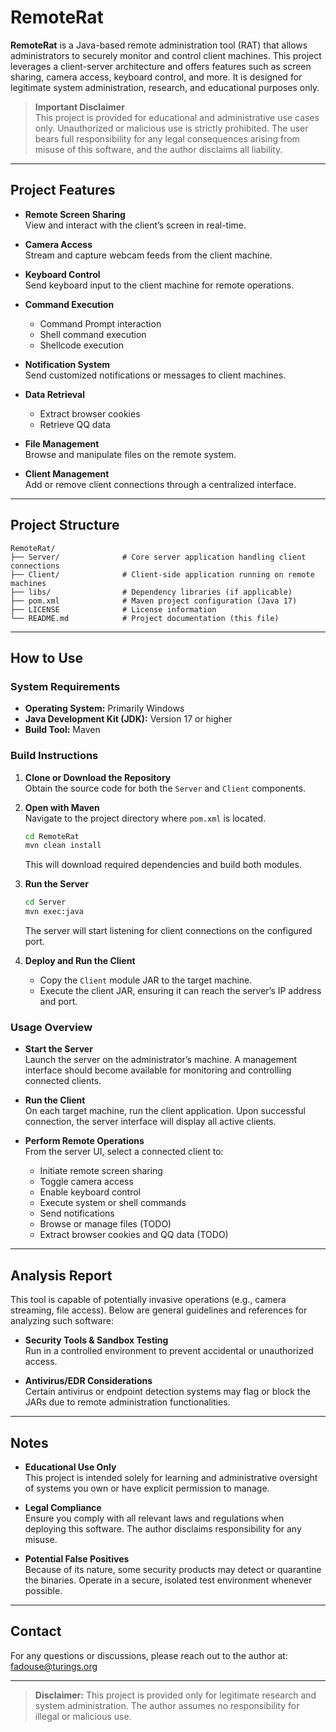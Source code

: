 # RemoteRat

**RemoteRat** is a Java-based remote administration tool (RAT) that allows administrators to securely monitor and control client machines. This project leverages a client-server architecture and offers features such as screen sharing, camera access, keyboard control, and more. It is designed for legitimate system administration, research, and educational purposes only.

> **Important Disclaimer**  
> This project is provided for educational and administrative use cases only. Unauthorized or malicious use is strictly prohibited. The user bears full responsibility for any legal consequences arising from misuse of this software, and the author disclaims all liability.

---

## Project Features

- **Remote Screen Sharing**  
  View and interact with the client’s screen in real-time.

- **Camera Access**  
  Stream and capture webcam feeds from the client machine.

- **Keyboard Control**  
  Send keyboard input to the client machine for remote operations.

- **Command Execution**  
  - Command Prompt interaction  
  - Shell command execution  
  - Shellcode execution

- **Notification System**  
  Send customized notifications or messages to client machines.

- **Data Retrieval**  
  - Extract browser cookies  
  - Retrieve QQ data

- **File Management**  
  Browse and manipulate files on the remote system.

- **Client Management**  
  Add or remove client connections through a centralized interface.

---

## Project Structure

```plaintext
RemoteRat/
├── Server/              # Core server application handling client connections
├── Client/              # Client-side application running on remote machines
├── libs/                # Dependency libraries (if applicable)
├── pom.xml              # Maven project configuration (Java 17)
├── LICENSE              # License information
└── README.md            # Project documentation (this file)
```

---

## How to Use

### System Requirements

- **Operating System:** Primarily Windows  
- **Java Development Kit (JDK):** Version 17 or higher  
- **Build Tool:** Maven

### Build Instructions

1. **Clone or Download the Repository**  
   Obtain the source code for both the `Server` and `Client` components.

2. **Open with Maven**  
   Navigate to the project directory where `pom.xml` is located.  
   ```bash
   cd RemoteRat
   mvn clean install
   ```
   This will download required dependencies and build both modules.

3. **Run the Server**  
   ```bash
   cd Server
   mvn exec:java
   ```
   The server will start listening for client connections on the configured port.

4. **Deploy and Run the Client**  
   - Copy the `Client` module JAR to the target machine.  
   - Execute the client JAR, ensuring it can reach the server’s IP address and port.

### Usage Overview

- **Start the Server**  
  Launch the server on the administrator’s machine. A management interface should become available for monitoring and controlling connected clients.

- **Run the Client**  
  On each target machine, run the client application. Upon successful connection, the server interface will display all active clients.

- **Perform Remote Operations**  
  From the server UI, select a connected client to:
  - Initiate remote screen sharing
  - Toggle camera access
  - Enable keyboard control
  - Execute system or shell commands
  - Send notifications
  - Browse or manage files (TODO)
  - Extract browser cookies and QQ data (TODO)

---

## Analysis Report

This tool is capable of potentially invasive operations (e.g., camera streaming, file access). Below are general guidelines and references for analyzing such software:

- **Security Tools & Sandbox Testing**  
  Run in a controlled environment to prevent accidental or unauthorized access.

- **Antivirus/EDR Considerations**  
  Certain antivirus or endpoint detection systems may flag or block the JARs due to remote administration functionalities.

---

## Notes

- **Educational Use Only**  
  This project is intended solely for learning and administrative oversight of systems you own or have explicit permission to manage.

- **Legal Compliance**  
  Ensure you comply with all relevant laws and regulations when deploying this software. The author disclaims responsibility for any misuse.

- **Potential False Positives**  
  Because of its nature, some security products may detect or quarantine the binaries. Operate in a secure, isolated test environment whenever possible.

---

## Contact

For any questions or discussions, please reach out to the author at: [fadouse@turings.org](mailto:fadouse@turings.org)

---

> **Disclaimer:** This project is provided only for legitimate research and system administration. The author assumes no responsibility for illegal or malicious use.

